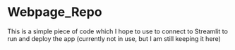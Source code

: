 # Webpage_Repo
This is a simple piece of code which I hope to use to connect to Streamlit to run and deploy the app (currently not in use, but I am still keeping it here)
